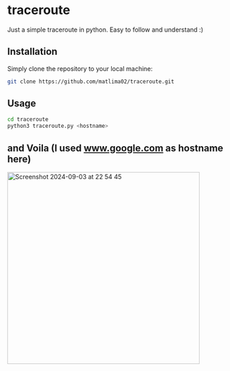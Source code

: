 # traceroute
Just a simple traceroute in python.
Easy to follow and understand :)

## Installation

Simply clone the repository to your local machine:
```bash
git clone https://github.com/matlima02/traceroute.git
```

## Usage
```bash
cd traceroute
python3 traceroute.py <hostname>
```
## and Voila (I used www.google.com as hostname here)
 <img width="437" alt="Screenshot 2024-09-03 at 22 54 45" src="https://github.com/user-attachments/assets/b94d6760-77a5-49d6-a3e0-460146ee27f3">


